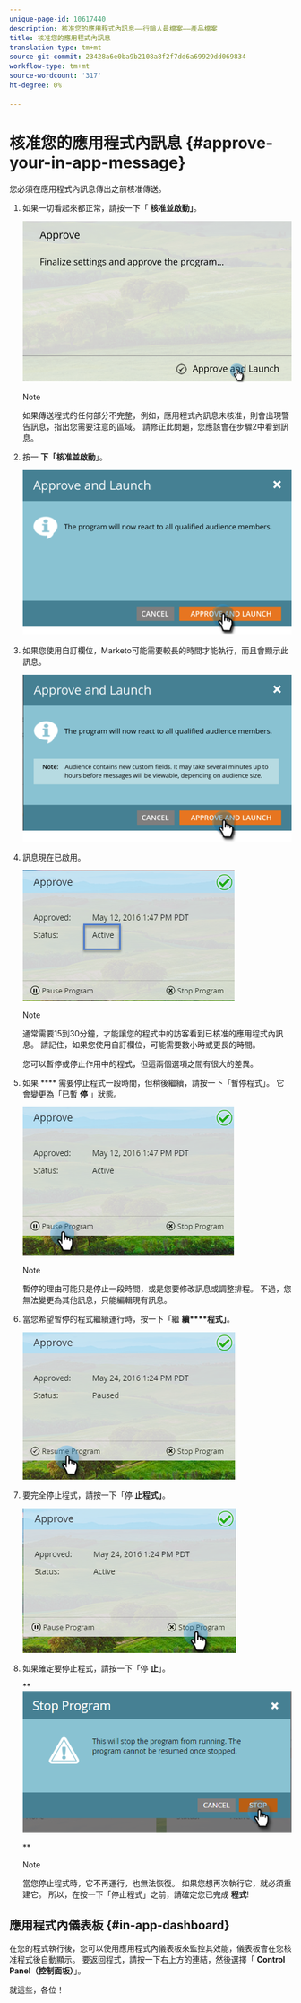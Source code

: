 ```yaml
---
unique-page-id: 10617440
description: 核准您的應用程式內訊息——行銷人員檔案——產品檔案
title: 核准您的應用程式內訊息
translation-type: tm+mt
source-git-commit: 23428a6e0ba9b2108a8f2f7dd6a69929dd069834
workflow-type: tm+mt
source-wordcount: '317'
ht-degree: 0%

---
```



# 核准您的應用程式內訊息 {#approve-your-in-app-message}

您必須在應用程式內訊息傳出之前核准傳送。

1. 如果一切看起來都正常，請按一下「 **核准並啟動」**。

   ![](assets/pasted-image-at-2016-05-31-02-08-pm-281-29.png)

   >[!NOTE]
   >
   >如果傳送程式的任何部分不完整，例如，應用程式內訊息未核准，則會出現警告訊息，指出您需要注意的區域。 請修正此問題，您應該會在步驟2中看到訊息。

1. 按一 **下「核准並啟動**」。

   ![](assets/pasted-image-at-2016-05-31-02-08-pm.png)

1. 如果您使用自訂欄位，Marketo可能需要較長的時間才能執行，而且會顯示此訊息。

   ![](assets/pasted-image-at-2016-05-31-02-09-pm.png)

1. 訊息現在已啟用。

   ![](assets/image2016-5-12-13-3a49-3a5.png)

   >[!NOTE]
   >
   >通常需要15到30分鐘，才能讓您的程式中的訪客看到已核准的應用程式內訊息。 請記住，如果您使用自訂欄位，可能需要數小時或更長的時間。

   您可以暫停或停止作用中的程式，但這兩個選項之間有很大的差異。

1. 如果 **** 需要停止程式一段時間，但稍後繼續，請按一下「暫停程式」。 它會變更為「已暫 **停** 」狀態。

   ![](assets/image2016-5-12-13-3a50-3a26.png)

   >[!NOTE]
   >
   >暫停的理由可能只是停止一段時間，或是您要修改訊息或調整排程。 不過，您無法變更為其他訊息，只能編輯現有訊息。

1. 當您希望暫停的程式繼續運行時，按一下「繼 **續****程式」**。

   ![](assets/image2016-5-24-13-3a26-3a43.png)

1. 要完全停止程式，請按一下「停 **止程式」**。

   ![](assets/image2016-5-24-13-3a29-3a35.png)

1. 如果確定要停止程式，請按一下「停 **止**」。

   ** ![](assets/image2016-5-24-13-3a31-3a22.png)

   **

   >[!NOTE]
   >
   >當您停止程式時，它不再運行，也無法恢復。 如果您想再次執行它，就必須重建它。 所以，在按一下「停止程式」之前，請確定您已完成 **程式**!

## 應用程式內儀表板 {#in-app-dashboard}

在您的程式執行後，您可以使用應用程式內儀表板來監控其效能，儀表板會在您核准程式後自動顯示。 要返回程式，請按一下右上方的連結，然後選擇「 **Control Panel（控制面板）**」。

就這些，各位！

